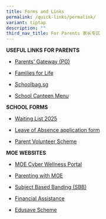 ```yaml
---
title: Forms and Links
permalink: /quick-links/permalink/
variant: tiptap
description: ""
third_nav_title: For Parents 家长专区
---
```

<p><strong>USEFUL LINKS FOR PARENTS</strong>
</p>
<ul data-tight="true" class="tight">
<li>
<p><a href="https://pg.moe.edu.sg/faq" rel="noopener noreferrer nofollow" target="_blank">Parents' Gateway (PG)</a>
</p>
</li>
<li>
<p><a href="https://familiesforlife.sg/pages/homepage" rel="noopener noreferrer nofollow" target="_blank">Families for Life</a>
</p>
</li>
<li>
<p><a href="https://www.schoolbag.edu.sg/" rel="noopener noreferrer nofollow" target="_blank">Schoolbag.sg</a>
</p>
</li>
<li>
<p><a href="/files/2025_School_Canteen_Menu_and_Pricing.pdf" rel="noopener noreferrer nofollow" target="_blank">School Canteen Menu</a>
<br>
</p>
</li>
</ul>
<p><strong>SCHOOL FORMS</strong>
</p>
<ul data-tight="true" class="tight">
<li>
<p><a href="https://form.gov.sg/673550f52196d3852439e91b" rel="noopener noreferrer nofollow" target="_blank">Waiting List 2025</a>
</p>
</li>
<li>
<p><a href="https://form.gov.sg/60c02950effdaf0011c8f245" rel="noopener noreferrer nofollow" target="_blank">Leave of Absence application form</a>
</p>
</li>
<li>
<p><a href="/parent-volunteer-scheme/" rel="noopener nofollow" target="_blank">Parent Volunteer Scheme</a>
<br>
</p>
</li>
</ul>
<p><strong>MOE WEBSITES</strong>
</p>
<ul data-tight="true" class="tight">
<li>
<p><a href="https://www.moe.gov.sg/education-in-sg/our-programmes/cyber-wellness" rel="noopener noreferrer nofollow" target="_blank">MOE Cyber Wellness Portal</a>
</p>
</li>
<li>
<p><a href="https://www.instagram.com/parentingwith.moesg/?utm_medium=copy_link" rel="noopener noreferrer nofollow" target="_blank">Parenting with MOE</a>
</p>
</li>
<li>
<p><a href="https://www.moe.gov.sg/primary/curriculum/subject-based-banding" rel="noopener noreferrer nofollow" target="_blank">Subject Based Banding (SBB)</a>
</p>
</li>
<li>
<p><a href="https://www.moe.gov.sg/financial-matters/financial-assistance" rel="noopener noreferrer nofollow" target="_blank">Financial Assistance</a>
</p>
</li>
<li>
<p><a href="https://www.moe.gov.sg/financial-matters/edusave-account" rel="noopener noreferrer nofollow" target="_blank">Edusave Scheme</a>
</p>
</li>
</ul>
<p></p>
